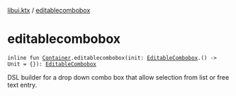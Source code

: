 [libui.ktx](index.md) / [editablecombobox](./editablecombobox.md)

# editablecombobox

`inline fun `[`Container`](-container/index.md)`.editablecombobox(init: `[`EditableCombobox`](-editable-combobox/index.md)`.() -> Unit = {}): `[`EditableCombobox`](-editable-combobox/index.md)

DSL builder for a drop down combo box that allow selection from list or free text entry.

